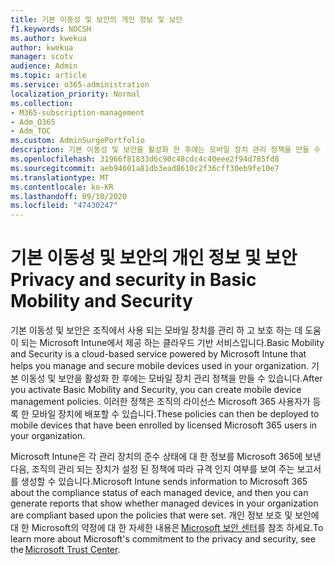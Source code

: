 ```yaml
---
title: 기본 이동성 및 보안의 개인 정보 및 보안
f1.keywords: NOCSH
ms.author: kwekua
author: kwekua
manager: scotv
audience: Admin
ms.topic: article
ms.service: o365-administration
localization_priority: Normal
ms.collection:
- M365-subscription-management
- Adm_O365
- Adm_TOC
ms.custom: AdminSurgePortfolio
description: 기본 이동성 및 보안을 활성화 한 후에는 모바일 장치 관리 정책을 만들 수 있습니다.
ms.openlocfilehash: 31966f81833d6c90c48cdc4c40eee2f94d785fd8
ms.sourcegitcommit: aeb94601a81db3ead8610c2f36cff30eb9fe10e7
ms.translationtype: MT
ms.contentlocale: ko-KR
ms.lasthandoff: 09/10/2020
ms.locfileid: "47430247"
---
```

# <a name="privacy-and-security-in-basic-mobility-and-security"></a><span data-ttu-id="dd4be-103">기본 이동성 및 보안의 개인 정보 및 보안</span><span class="sxs-lookup"><span data-stu-id="dd4be-103">Privacy and security in Basic Mobility and Security</span></span>

<span data-ttu-id="dd4be-104">기본 이동성 및 보안은 조직에서 사용 되는 모바일 장치를 관리 하 고 보호 하는 데 도움이 되는 Microsoft Intune에서 제공 하는 클라우드 기반 서비스입니다.</span><span class="sxs-lookup"><span data-stu-id="dd4be-104">Basic Mobility and Security is a cloud-based service powered by Microsoft Intune that helps you manage and secure mobile devices used in your organization.</span></span> <span data-ttu-id="dd4be-105">기본 이동성 및 보안을 활성화 한 후에는 모바일 장치 관리 정책을 만들 수 있습니다.</span><span class="sxs-lookup"><span data-stu-id="dd4be-105">After you activate Basic Mobility and Security, you can create mobile device management policies.</span></span> <span data-ttu-id="dd4be-106">이러한 정책은 조직의 라이선스 Microsoft 365 사용자가 등록 한 모바일 장치에 배포할 수 있습니다.</span><span class="sxs-lookup"><span data-stu-id="dd4be-106">These policies can then be deployed to mobile devices that have been enrolled by licensed Microsoft 365 users in your organization.</span></span>

<span data-ttu-id="dd4be-107">Microsoft Intune은 각 관리 장치의 준수 상태에 대 한 정보를 Microsoft 365에 보낸 다음, 조직의 관리 되는 장치가 설정 된 정책에 따라 규격 인지 여부를 보여 주는 보고서를 생성할 수 있습니다.</span><span class="sxs-lookup"><span data-stu-id="dd4be-107">Microsoft Intune sends information to Microsoft 365 about the compliance status of each managed device, and then you can generate reports that show whether managed devices in your organization are compliant based upon the policies that were set.</span></span> <span data-ttu-id="dd4be-108">개인 정보 보호 및 보안에 대 한 Microsoft의 약정에 대 한 자세한 내용은 [Microsoft 보안 센터](https://www.microsoft.com/trust-center)를 참조 하세요.</span><span class="sxs-lookup"><span data-stu-id="dd4be-108">To learn more about Microsoft's commitment to the privacy and security, see the [Microsoft Trust Center](https://www.microsoft.com/trust-center).</span></span>